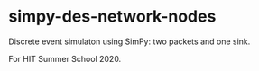 # simpy-des-network-nodes

Discrete event simulaton using SimPy: two packets and one sink.

For HIT Summer School 2020.